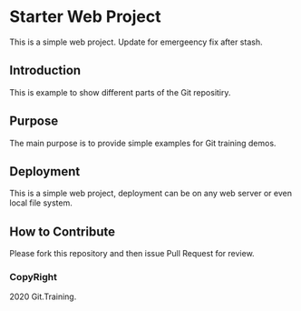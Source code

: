 # Starter Web Project

This is a simple web project. Update for emergeency fix after stash.

## Introduction

This is example to show different parts of the Git repositiry.

## Purpose

The main purpose is to provide simple examples for Git training demos.

## Deployment

This is a simple web project, deployment can be on any web server or even local file system.

## How to Contribute

Please fork this repository and then issue Pull Request for review.

### CopyRight

2020 Git.Training.